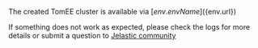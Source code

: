The created TomEE cluster is available via [${env.envName}](${env.url})

If something does not work as expected, please check the logs for more details or submit a question to [Jelastic community](https://stackoverflow.com/questions/tagged/jelastic)
